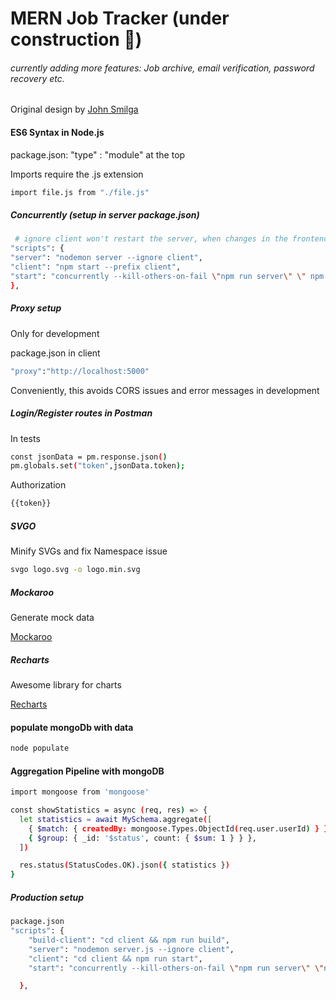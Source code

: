 # MERN Job Tracker (under construction 🚧)

###### currently adding more features: Job archive, email verification, password recovery etc.

Original design by [John Smilga](https://github.com/john-smilga)

#### ES6 Syntax in Node.js

package.json: "type" : "module" at the top

Imports require the .js extension

```sh
import file.js from "./file.js"
```

##### Concurrently (setup in server package.json)

```sh
 # ignore client won't restart the server, when changes in the frontend happen
"scripts": {
"server": "nodemon server --ignore client",
"client": "npm start --prefix client",
"start": "concurrently --kill-others-on-fail \"npm run server\" \" npm run client\""
},
```

##### Proxy setup

Only for development

package.json in client

```sh
"proxy":"http://localhost:5000"
```

Conveniently, this avoids CORS issues and error messages in development

##### Login/Register routes in Postman

In tests

```sh
const jsonData = pm.response.json()
pm.globals.set("token",jsonData.token);
```

Authorization

```sh
{{token}}
```

##### SVGO

Minify SVGs and fix Namespace issue

```sh
svgo logo.svg -o logo.min.svg
```

##### Mockaroo

Generate mock data

[Mockaroo](https://www.mockaroo.com/)

##### Recharts

Awesome library for charts

[Recharts](https://recharts.org)

#### populate mongoDb with data

```sh
node populate
```

#### Aggregation Pipeline with mongoDB

```sh
import mongoose from 'mongoose'

const showStatistics = async (req, res) => {
  let statistics = await MySchema.aggregate([
    { $match: { createdBy: mongoose.Types.ObjectId(req.user.userId) } },
    { $group: { _id: '$status', count: { $sum: 1 } } },
  ])

  res.status(StatusCodes.OK).json({ statistics })
}
```

##### Production setup

```sh
package.json
"scripts": {
    "build-client": "cd client && npm run build",
    "server": "nodemon server.js --ignore client",
    "client": "cd client && npm run start",
    "start": "concurrently --kill-others-on-fail \"npm run server\" \"npm run client\""

  },
```
